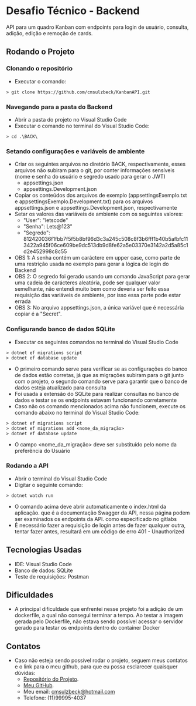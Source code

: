 # Desafio Técnico - Backend

API para um quadro Kanban com endpoints para login de usuário, consulta, adição, edição e remoção de cards.

## Rodando o Projeto

### Clonando o repositório
- Executar o comando: 
```console
> git clone https://github.com/cmsulzbeck/KanbanAPI.git
```

### Navegando para a pasta do Backend
- Abrir a pasta do projeto no Visual Studio Code
- Executar o comando no terminal do Visual Studio Code:
```console
> cd .\BACK\
```

### Setando configurações e variáveis de ambiente
- Criar os seguintes arquivos no diretório BACK, respectivamente, esses arquivos não subiram para o git, por conter informações sensíveis (nome e senha do usuário e segredo usado para gerar o JWT)
  - appsettings.json
  - appsettings.Development.json
-  Copiar os conteúdos dos arquivos de exemplo (appsettingsExemplo.txt e appsettingsExemplo.Development.txt) para os arquivos appsettings.json e appsettings.Development.json, respectivamente
- Setar os valores das variáveis de ambiente com os seguintes valores:
  - "User": "letscode"
  - "Senha": Lets@123"
  - "Segredo":  812420036f1fbb7f5f5b8bf96d3c3a245c508c8f3b6fff1b40b5afbfc113422a945f06ce609be9dc513db9d8fe62a5e03370e3142a2d5a85c1d2e452998c8c55
- OBS 1: A senha contém um caráctere em upper case, como parte de uma restrição usada no exemplo para gerar a lógica de login do Backend
- OBS 2: O segredo foi gerado usando um comando JavaScript para gerar uma cadeia de carácteres aleatória, pode ser qualquer valor semelhante, não entendi muito bem como deveria ser feito essa requisição das variáveis de ambiente, por isso essa parte pode estar errada
- OBS 3: No arquivo appsettings.json, a única variável que é necessária copiar é a "Secret".

### Configurando banco de dados SQLite
- Executar os seguintes comandos no terminal do Visual Studio Code
```console
> dotnet ef migrations script
> dotnet ef database update
```
- O primeiro comando serve para verificar se as configurações do banco de dados estão corretas, já que as migrações subiram para o git junto com o projeto, o segundo comando serve para garantir que o banco de dados esteja atualizado para consulta
- Foi usada a extensão do SQLite para realizar consultas no banco de dados e testar se os endpoints estavam funcionando corretamente
- Caso não os comando mencionados acima não funcionem, execute os comando abaixo no terminal do Visual Studio Code:
```console
> dotnet ef migrations script
> dotnet ef migrations add <nome_da_migração>
> dotnet ef database update
```
- O campo <nome_da_migração> deve ser substituído pelo nome da preferência do Usuário

### Rodando a API
- Abrir o terminal do Visual Studio Code
- Digitar o seguinte comando:
```console
> dotnet watch run
```
- O comando acima deve abrir automaticamente o index.html da aplicação. que é a documentação Swagger da API, nessa página podem ser examinados os endpoints da API. como especificado no gitlabs
- É necessário fazer a requisição de login antes de fazer qualquer outra, tentar fazer antes, resultará em um código de erro 401 - Unauthorized

## Tecnologias Usadas
- IDE: Visual Studio Code
- Banco de dados: SQLite
- Teste de requisições: Postman

## Dificuldades
- A principal dificuldade que enfrentei nesse projeto foi a adição de um dockerfile, a qual não consegui terminar a tempo. Ao testar a imagem gerada pelo Dockerfile, não estava sendo possível acessar o servidor gerado para testar os endpoints dentro do container Docker

## Contatos
- Caso não esteja sendo possível rodar o projeto, seguem meus contatos e o link para o meu github, para que eu possa esclarecer quaisquer dúvidas:
  - [Repositório do Projeto](https://github.com/cmsulzbeck/KanbanAPI).
  - [Meu GitHub](https://github.com/cmsulzbeck).
  - Meu email: cmsulzbeck@hotmail.com
  - Telefone: (11)99995-4037
